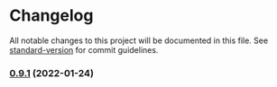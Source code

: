 # Changelog

All notable changes to this project will be documented in this file. See [standard-version](https://github.com/conventional-changelog/standard-version) for commit guidelines.

### [0.9.1](https://github.com/keptn-contrib/argo-service/compare/0.9.0...0.9.1) (2022-01-24)
